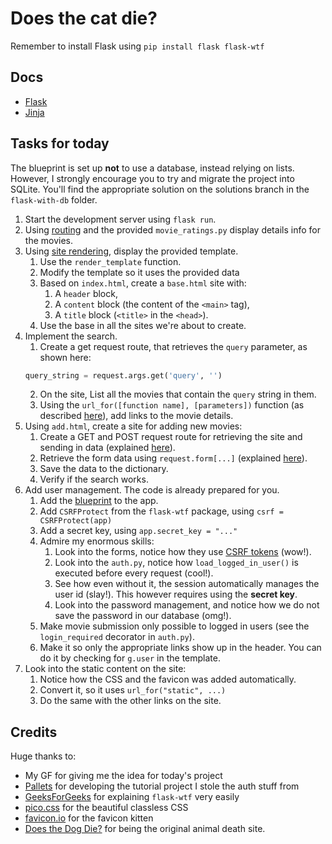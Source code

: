 # Does the cat die?

Remember to install Flask using `pip install flask flask-wtf`

## Docs

- [Flask](https://flask.palletsprojects.com/en/stable/)
- [Jinja](https://jinja.palletsprojects.com/en/stable/templates/)

## Tasks for today

The blueprint is set up **not** to use a database, instead relying on lists. However, I strongly encourage you to try and migrate the project into SQLite. You'll find the appropriate solution on the solutions branch in the `flask-with-db` folder.

1. Start the development server using `flask run`.
2. Using [routing](https://flask.palletsprojects.com/en/stable/quickstart/#routing) and the provided `movie_ratings.py` display details info for the movies.
3. Using [site rendering](https://flask.palletsprojects.com/en/stable/quickstart/#rendering-templates), display the provided template.
   1. Use the `render_template` function.
   2. Modify the template so it uses the provided data
   3. Based on `index.html`, create a `base.html` site with:
      1. A `header` block,
      2. A `content` block (the content of the `<main>` tag),
      3. A `title` block (`<title>` in the `<head>`).
   4. Use the base in all the sites we're about to create.
4. Implement the search.
   1. Create a get request route, that retrieves the `query` parameter, as shown here:
   ```python
   query_string = request.args.get('query', '')
   ```
   2. On the site, List all the movies that contain the `query` string in them.
   3. Using the `url_for([function name], [parameters])` function (as described [here](https://www.geeksforgeeks.org/flask-url-helper-function-flask-url_for/)), add links to the movie details.
5. Using `add.html`, create a site for adding new movies:
   1. Create a GET and POST request route for retrieving the site and sending in data (explained [here](https://flask.palletsprojects.com/en/stable/quickstart/#http-methods)).
   2. Retrieve the form data using `request.form[...]` (explained [here](https://flask.palletsprojects.com/en/stable/quickstart/#the-request-object)).
   3. Save the data to the dictionary.
   4. Verify if the search works.
6. Add user management. The code is already prepared for you.
   1. Add the [blueprint](https://flask.palletsprojects.com/en/stable/tutorial/views/#create-a-blueprint) to the app.
   2. Add `CSRFProtect` from the `flask-wtf` package, using `csrf = CSRFProtect(app)`
   3. Add a secret key, using `app.secret_key = "..."`
   4. Admire my enormous skills:
      1. Look into the forms, notice how they use [CSRF tokens](https://www.geeksforgeeks.org/csrf-protection-in-flask/) (wow!).
      2. Look into the `auth.py`, notice how `load_logged_in_user()` is executed before every request (cool!).
      3. See how even without it, the session automatically manages the user id (slay!). This however requires using the **secret key**.
      4. Look into the password management, and notice how we do not save the password in our database (omg!).
   5. Make movie submission only possible to logged in users (see the `login_required` decorator in `auth.py`).
   6. Make it so only the appropriate links show up in the header. You can do it by checking for `g.user` in the template.
7. Look into the static content on the site:
   1. Notice how the CSS and the favicon was added automatically.
   2. Convert it, so it uses `url_for("static", ...)`
   3. Do the same with the other links on the site.

## Credits
Huge thanks to:
- My GF for giving me the idea for today's project
- [Pallets](https://github.com/pallets/flask/tree/3.1.0/examples/tutorial) for developing the tutorial project I stole the auth stuff from
- [GeeksForGeeks](https://www.geeksforgeeks.org/csrf-protection-in-flask/) for explaining `flask-wtf` very easily
- [pico.css](https://picocss.com/) for the beautiful classless CSS
- [favicon.io](https://favicon.io/emoji-favicons/cat/) for the favicon kitten
- [Does the Dog Die?](https://www.doesthedogdie.com/) for being the original animal death site.